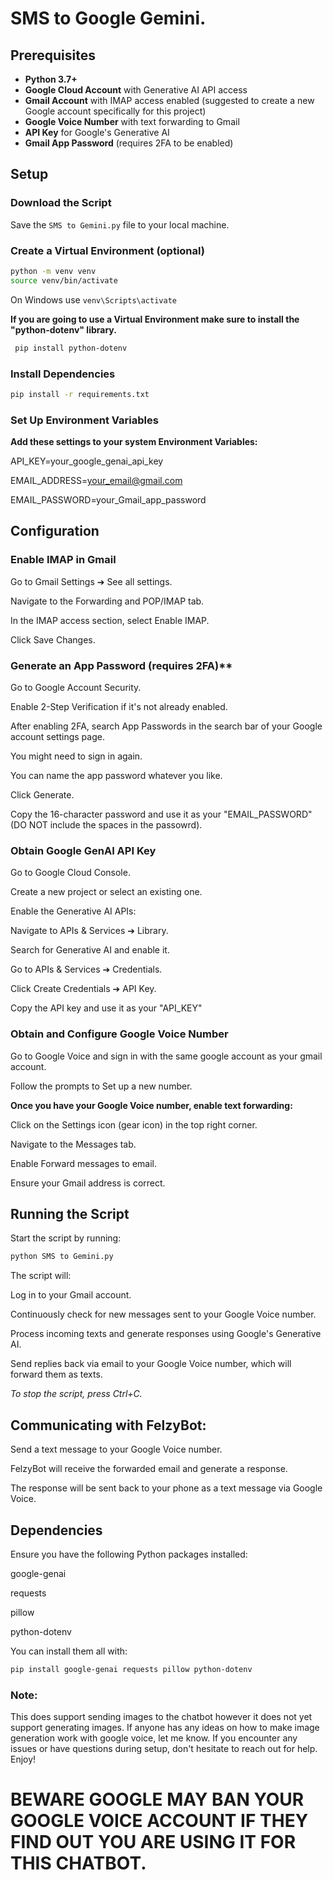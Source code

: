 # SMS to Google Gemini.

## Prerequisites

- **Python 3.7+**
- **Google Cloud Account** with Generative AI API access
- **Gmail Account** with IMAP access enabled (suggested to create a new Google account specifically for this project)
- **Google Voice Number** with text forwarding to Gmail
- **API Key** for Google's Generative AI
- **Gmail App Password** (requires 2FA to be enabled)

## Setup

### Download the Script
Save the `SMS to Gemini.py` file to your local machine.

### Create a Virtual Environment (optional)
```bash
python -m venv venv
source venv/bin/activate
```
 On Windows use `venv\Scripts\activate`

 **If you are going to use a Virtual Environment make sure to install the "python-dotenv" library.**
 ```bash
  pip install python-dotenv
```


### Install Dependencies
```bash
pip install -r requirements.txt
```

### Set Up Environment Variables
**Add these settings to your system Environment Variables:**

API_KEY=your_google_genai_api_key

EMAIL_ADDRESS=your_email@gmail.com

EMAIL_PASSWORD=your_Gmail_app_password

## Configuration

### Enable IMAP in Gmail
Go to Gmail Settings ➔ See all settings.

Navigate to the Forwarding and POP/IMAP tab.

In the IMAP access section, select Enable IMAP.

Click Save Changes.

### Generate an App Password (requires 2FA)** 

Go to Google Account Security.

Enable 2-Step Verification if it's not already enabled.

After enabling 2FA, search App Passwords in the search bar of your Google account settings page.

You might need to sign in again.

You can name the app password whatever you like.

Click Generate.

Copy the 16-character password and use it as your "EMAIL_PASSWORD" (DO NOT include the spaces in the passowrd).

### Obtain Google GenAI API Key

Go to Google Cloud Console.

Create a new project or select an existing one.

Enable the Generative AI APIs:

Navigate to APIs & Services ➔ Library.

Search for Generative AI and enable it.

Go to APIs & Services ➔ Credentials.

Click Create Credentials ➔ API Key.

Copy the API key and use it as your "API_KEY"

### Obtain and Configure Google Voice Number

Go to Google Voice and sign in with the same google account as your gmail account.

Follow the prompts to Set up a new number.

**Once you have your Google Voice number, enable text forwarding:**

Click on the Settings icon (gear icon) in the top right corner.

Navigate to the Messages tab.

Enable Forward messages to email.

Ensure your Gmail address is correct.

## Running the Script

Start the script by running:

```bash
python SMS to Gemini.py
```

The script will:

Log in to your Gmail account.

Continuously check for new messages sent to your Google Voice number.

Process incoming texts and generate responses using Google's Generative AI.

Send replies back via email to your Google Voice number, which will forward them as texts.

*To stop the script, press Ctrl+C.*

## Communicating with FelzyBot:
Send a text message to your Google Voice number.

FelzyBot will receive the forwarded email and generate a response.

The response will be sent back to your phone as a text message via Google Voice.

## Dependencies
Ensure you have the following Python packages installed:

google-genai

requests

pillow

python-dotenv

You can install them all with:

```bash
pip install google-genai requests pillow python-dotenv
```

### Note: 
This does support sending images to the chatbot however it does not yet support generating images.
If anyone has any ideas on how to make image generation work with google voice, let me know.
If you encounter any issues or have questions during setup, don't hesitate to reach out for help. Enjoy!


# BEWARE GOOGLE MAY BAN YOUR GOOGLE VOICE ACCOUNT IF THEY FIND OUT YOU ARE USING IT FOR THIS CHATBOT.
